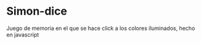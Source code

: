 # Simon-dice
Juego de memoria en el que se hace click a los colores iluminados, hecho en javascript
